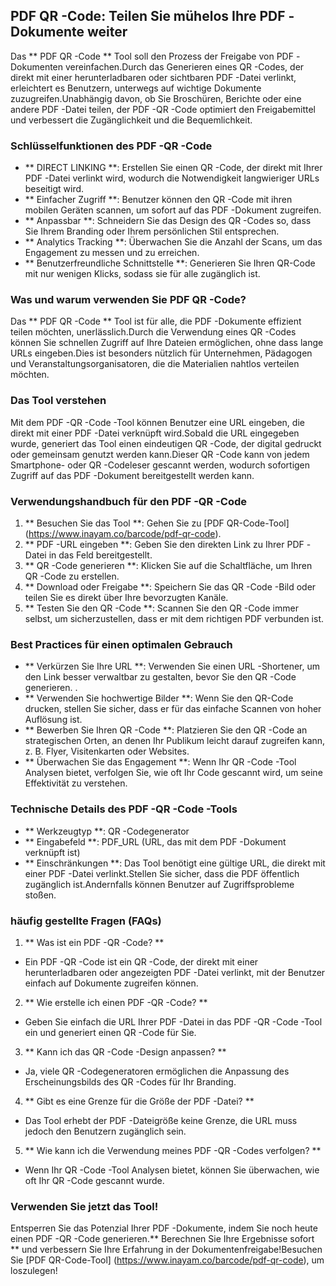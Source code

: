 ## PDF QR -Code: Teilen Sie mühelos Ihre PDF -Dokumente weiter

Das ** PDF QR -Code ** Tool soll den Prozess der Freigabe von PDF -Dokumenten vereinfachen.Durch das Generieren eines QR -Codes, der direkt mit einer herunterladbaren oder sichtbaren PDF -Datei verlinkt, erleichtert es Benutzern, unterwegs auf wichtige Dokumente zuzugreifen.Unabhängig davon, ob Sie Broschüren, Berichte oder eine andere PDF -Datei teilen, der PDF -QR -Code optimiert den Freigabemittel und verbessert die Zugänglichkeit und die Bequemlichkeit.

### Schlüsselfunktionen des PDF -QR -Code

- ** DIRECT LINKING **: Erstellen Sie einen QR -Code, der direkt mit Ihrer PDF -Datei verlinkt wird, wodurch die Notwendigkeit langwieriger URLs beseitigt wird.
- ** Einfacher Zugriff **: Benutzer können den QR -Code mit ihren mobilen Geräten scannen, um sofort auf das PDF -Dokument zugreifen.
- ** Anpassbar **: Schneidern Sie das Design des QR -Codes so, dass Sie Ihrem Branding oder Ihrem persönlichen Stil entsprechen.
- ** Analytics Tracking **: Überwachen Sie die Anzahl der Scans, um das Engagement zu messen und zu erreichen.
- ** Benutzerfreundliche Schnittstelle **: Generieren Sie Ihren QR-Code mit nur wenigen Klicks, sodass sie für alle zugänglich ist.

### Was und warum verwenden Sie PDF QR -Code?

Das ** PDF QR -Code ** Tool ist für alle, die PDF -Dokumente effizient teilen möchten, unerlässlich.Durch die Verwendung eines QR -Codes können Sie schnellen Zugriff auf Ihre Dateien ermöglichen, ohne dass lange URLs eingeben.Dies ist besonders nützlich für Unternehmen, Pädagogen und Veranstaltungsorganisatoren, die die Materialien nahtlos verteilen möchten.

### Das Tool verstehen

Mit dem PDF -QR -Code -Tool können Benutzer eine URL eingeben, die direkt mit einer PDF -Datei verknüpft wird.Sobald die URL eingegeben wurde, generiert das Tool einen eindeutigen QR -Code, der digital gedruckt oder gemeinsam genutzt werden kann.Dieser QR -Code kann von jedem Smartphone- oder QR -Codeleser gescannt werden, wodurch sofortigen Zugriff auf das PDF -Dokument bereitgestellt werden kann.

### Verwendungshandbuch für den PDF -QR -Code

1. ** Besuchen Sie das Tool **: Gehen Sie zu [PDF QR-Code-Tool] (https://www.inayam.co/barcode/pdf-qr-code).
2. ** PDF -URL eingeben **: Geben Sie den direkten Link zu Ihrer PDF -Datei in das Feld bereitgestellt.
3. ** QR -Code generieren **: Klicken Sie auf die Schaltfläche, um Ihren QR -Code zu erstellen.
4. ** Download oder Freigabe **: Speichern Sie das QR -Code -Bild oder teilen Sie es direkt über Ihre bevorzugten Kanäle.
5. ** Testen Sie den QR -Code **: Scannen Sie den QR -Code immer selbst, um sicherzustellen, dass er mit dem richtigen PDF verbunden ist.

### Best Practices für einen optimalen Gebrauch

- ** Verkürzen Sie Ihre URL **: Verwenden Sie einen URL -Shortener, um den Link besser verwaltbar zu gestalten, bevor Sie den QR -Code generieren.
.
- ** Verwenden Sie hochwertige Bilder **: Wenn Sie den QR-Code drucken, stellen Sie sicher, dass er für das einfache Scannen von hoher Auflösung ist.
- ** Bewerben Sie Ihren QR -Code **: Platzieren Sie den QR -Code an strategischen Orten, an denen Ihr Publikum leicht darauf zugreifen kann, z. B. Flyer, Visitenkarten oder Websites.
- ** Überwachen Sie das Engagement **: Wenn Ihr QR -Code -Tool Analysen bietet, verfolgen Sie, wie oft Ihr Code gescannt wird, um seine Effektivität zu verstehen.

### Technische Details des PDF -QR -Code -Tools

- ** Werkzeugtyp **: QR -Codegenerator
- ** Eingabefeld **: PDF_URL (URL, das mit dem PDF -Dokument verknüpft ist)
- ** Einschränkungen **: Das Tool benötigt eine gültige URL, die direkt mit einer PDF -Datei verlinkt.Stellen Sie sicher, dass die PDF öffentlich zugänglich ist.Andernfalls können Benutzer auf Zugriffsprobleme stoßen.

### häufig gestellte Fragen (FAQs)

1. ** Was ist ein PDF -QR -Code? **
- Ein PDF -QR -Code ist ein QR -Code, der direkt mit einer herunterladbaren oder angezeigten PDF -Datei verlinkt, mit der Benutzer einfach auf Dokumente zugreifen können.

2. ** Wie erstelle ich einen PDF -QR -Code? **
- Geben Sie einfach die URL Ihrer PDF -Datei in das PDF -QR -Code -Tool ein und generiert einen QR -Code für Sie.

3. ** Kann ich das QR -Code -Design anpassen? **
- Ja, viele QR -Codegeneratoren ermöglichen die Anpassung des Erscheinungsbilds des QR -Codes für Ihr Branding.

4. ** Gibt es eine Grenze für die Größe der PDF -Datei? **
- Das Tool erhebt der PDF -Dateigröße keine Grenze, die URL muss jedoch den Benutzern zugänglich sein.

5. ** Wie kann ich die Verwendung meines PDF -QR -Codes verfolgen? **
- Wenn Ihr QR -Code -Tool Analysen bietet, können Sie überwachen, wie oft Ihr QR -Code gescannt wurde.

### Verwenden Sie jetzt das Tool!

Entsperren Sie das Potenzial Ihrer PDF -Dokumente, indem Sie noch heute einen PDF -QR -Code generieren.** Berechnen Sie Ihre Ergebnisse sofort ** und verbessern Sie Ihre Erfahrung in der Dokumentenfreigabe!Besuchen Sie [PDF QR-Code-Tool] (https://www.inayam.co/barcode/pdf-qr-code), um loszulegen!